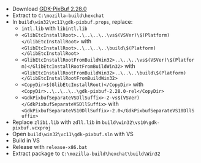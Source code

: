  * Download [GDK-PixBuf 2.28.0](http://ftp.gnome.org/pub/gnome/sources/gdk-pixbuf/2.28/gdk-pixbuf-2.28.0.tar.xz)
 * Extract to `C:\mozilla-build\hexchat`
 * In `build\win32\vc11\gdk-pixbuf.props`, replace:
	* `intl.lib` with `libintl.lib`
	* `<GlibEtcInstallRoot>..\..\..\..\vs$(VSVer)\$(Platform)</GlibEtcInstallRoot>` with  
`<GlibEtcInstallRoot>..\..\..\..\build\$(Platform)</GlibEtcInstallRoot>`
	* `<GlibEtcInstallRootFromBuildWin32>..\..\..\vs$(VSVer)\$(Platform)</GlibEtcInstallRootFromBuildWin32>` with  
`<GlibEtcInstallRootFromBuildWin32>..\..\..\build\$(Platform)</GlibEtcInstallRootFromBuildWin32>`
	* `<CopyDir>$(GlibEtcInstallRoot)</CopyDir>` with  
`<CopyDir>..\..\..\..\gdk-pixbuf-2.28.0-rel</CopyDir>`
	* `<GdkPixbufSeparateVSDllSuffix>-2-vs$(VSVer)</GdkPixbufSeparateVSDllSuffix>` with  
`<GdkPixbufSeparateVS10DllSuffix>-2.0</GdkPixbufSeparateVS10DllSuffix>`
 * Replace `zlib1.lib` with `zdll.lib` in `build\win32\vs10\gdk-pixbuf.vcxproj`
 * Open `build\win32\vc11\gdk-pixbuf.sln` with VS
 * Build in VS
 * Release with `release-x86.bat`
 * Extract package to `C:\mozilla-build\hexchat\build\Win32`
